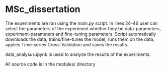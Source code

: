 # MSc_dissertation

The experiments are ran using the main.py script. In lines 24-46 user can select the parameters of the experiment whether they be data-parameters, experiment-parameters and fine-tuning parameters. Script automatically downloads the data, trains/fine-tunes the model, runs them on the data, applies Time-series Cross-Validation and saves the results.

data_analysus.ipynb is used to analyze the results of the experiments.

All source code is in the modules/ directory

